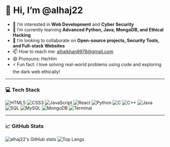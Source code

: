 # 👋 Hi, I’m @alhaj22

- 👀 I’m interested in **Web Development** and **Cyber Security**
- 🌱 I’m currently learning **Advanced Python,  Java, MongoDB, and Ethical Hacking**
- 🤝 I’m looking to collaborate on **Open-source projects, Security Tools, and Full-stack Websites**
- 📫 How to reach me: [alhajkhan9978@gmail.com](mailto:alhajkhan9978@gmail.com)
- 😄 Pronouns: He/Him
- ⚡ Fun fact: I love solving real-world problems using code and exploring the dark web ethically!

---

### 💻 Tech Stack

![HTML5](https://img.shields.io/badge/HTML5-E34F26?style=flat-square&logo=html5&logoColor=white)
![CSS3](https://img.shields.io/badge/CSS3-1572B6?style=flat-square&logo=css3&logoColor=white)
![JavaScript](https://img.shields.io/badge/JavaScript-F7DF1E?style=flat-square&logo=javascript&logoColor=black)
![React](https://img.shields.io/badge/React-61DAFB?style=flat-square&logo=react&logoColor=black)
![Python](https://img.shields.io/badge/Python-3776AB?style=flat-square&logo=python&logoColor=white)
![C](https://img.shields.io/badge/C-00599C?style=flat-square&logo=c&logoColor=white)
![C++](https://img.shields.io/badge/C++-00599C?style=flat-square&logo=c%2B%2B&logoColor=white)
![Java](https://img.shields.io/badge/Java-ED8B00?style=flat-square&logo=java&logoColor=white)
![SQL](https://img.shields.io/badge/SQL-4479A1?style=flat-square&logo=postgresql&logoColor=white)
![MySQL](https://img.shields.io/badge/MySQL-4479A1?style=flat-square&logo=mysql&logoColor=white)
![MongoDB](https://img.shields.io/badge/MongoDB-47A248?style=flat-square&logo=mongodb&logoColor=white)
![Terminal](https://img.shields.io/badge/Terminal-000000?style=flat-square&logo=gnu-bash&logoColor=white)

---

### 📈 GitHub Stats

![alhaj22's GitHub stats](https://github-readme-stats.vercel.app/api?username=alhaj22&show_icons=true&theme=radical)
![Top Langs](https://github-readme-stats.vercel.app/api/top-langs/?username=alhaj22&layout=compact&theme=radical)
